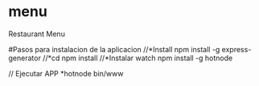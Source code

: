 # menu
Restaurant Menu

#Pasos para instalacion de la aplicacion
//*Install npm install -g express-generator
//*cd <carpeta> npm install
//*Instalar watch npm install -g hotnode


// Ejecutar APP
*hotnode bin/www
